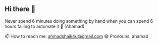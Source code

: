 ## Hi there 👋

 Never spend 6 minutes doing something by hand when you can spend 6 hours failing to automate it 👷 (Ahamad)
 
  📫 How to reach me: ahmadshaik4u@gmail.com
  😄 Pronouns: ahamad
  
<!--
**ahamad236/ahamad236** is a ✨ _special_ ✨ repository because its `README.md` (this file) appears on your GitHub profile.

Here are some ideas to get you started:

- 🔭 I’m currently working on ...
- 🌱 I’m currently learning ...
- 👯 I’m looking to collaborate on ...
- 🤔 I’m looking for help with ...
- 💬 Ask me about ...
- 📫 How to reach me: ...
- 😄 Pronouns: ...
- ⚡ Fun fact: ...
-->

